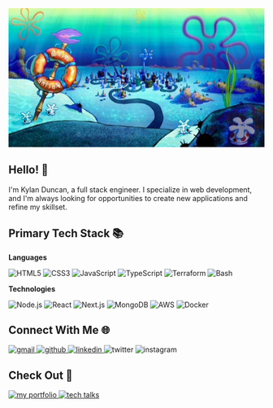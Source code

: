 <p align="center">
	<img alt="Bikini Bottom" src="./assets/bikini-bottom.png" />
</p>

## Hello! 👋

I'm Kylan Duncan, a full stack engineer. I specialize in web development, and I'm always looking for opportunities to create new applications and refine my skillset.

## Primary Tech Stack 📚

**Languages**

![HTML5](https://img.shields.io/badge/-HTML5-000?&logo=html5)
![CSS3](https://img.shields.io/badge/-CSS3-000?&logo=css)
![JavaScript](https://img.shields.io/badge/-JavaScript-000?&logo=javascript)
![TypeScript](https://img.shields.io/badge/-TypeScript-000?&logo=typescript)
![Terraform](https://img.shields.io/badge/-Terraform-000?&logo=terraform)
![Bash](https://img.shields.io/badge/-Bash-000?&logo=gnubash&logoColor=white)

**Technologies**

![Node.js](https://img.shields.io/badge/-Node.js-000?&logo=nodedotjs)
![React](https://img.shields.io/badge/-React-000?&logo=react)
![Next.js](https://img.shields.io/badge/-Next.js-000?&logo=nextdotjs)
![MongoDB](https://img.shields.io/badge/-MongoDB-000?&logo=mongodb)
![AWS](https://img.shields.io/badge/-AWS-000?&logo=amazonwebservices)
![Docker](https://img.shields.io/badge/-Docker-000?&logo=docker)

## Connect With Me 🌐

<div>
    <a href="mailto:kyland03.biz@gmail.com" target="_blank">
        <img src="https://img.shields.io/badge/-gmail-ea4335?style=for-the-badge&logo=gmail&logoColor=white" alt="gmail" />
    </a>
    <a href="https://github.com/cloudydaiyz" target="_blank">
        <img src="https://img.shields.io/badge/-github-black?style=for-the-badge&logo=github&logoColor=white" alt="github" />
    </a>
    <a href="https://linkedin.com/in/kylan-duncan" target="_blank">
        <img src="https://img.shields.io/badge/-linkedin-blue?style=for-the-badge" alt="linkedin" />
    </a>
    <!-- <a href="https://twitter.com/username" target="_blank"> -->
        <img src="https://img.shields.io/badge/coming_soon-twitter-08a0e9?style=for-the-badge&label=Coming%20Soon" alt="twitter" />
    <!-- </a>  -->
    <!-- <a href="https://instagram.com/username" target="_blank"> -->
        <img src="https://img.shields.io/badge/coming_soon-instagram-dd2a7b?style=for-the-badge&label=Coming%20Soon" alt="instagram" />
    <!-- </a>  -->
</div>

## Check Out 👀

<div>
    <a href="https://cloudydaiyz.com" target="_blank">
        <img src="https://img.shields.io/badge/-cloudydaiyz.com-black?style=for-the-badge" alt="my portfolio" />
    </a>
    <a href="./TECH_TALKS.md" target="_blank">
        <img src="https://img.shields.io/badge/-Tech_Talks-green?style=for-the-badge" alt="tech talks" />
    </a>
</div>
